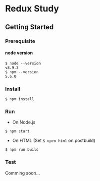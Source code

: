 # Redux Study

## Getting Started
### Prerequisite
#### node version
```
$ node --version
v8.9.3
$ npm --version
5.6.0
```

### Install
```
$ npm install
```

### Run
- On Node.js
```
$ npm start
```
- On HTML (Set `$ open html` on postbuild)
```
$ npm run build
```

### Test
Comming soon...

